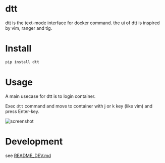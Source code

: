 dtt
============

dtt is the text-mode interface for docker command.
the ui of dtt is inspired by vim, ranger and tig.

# Install

```sh
pip install dtt
```

# Usage

A main usecase for dtt is to login container.

Exec `dtt` command and move to container with j or k key (like vim) and press Enter-key.

![screenshot](https://user-images.githubusercontent.com/788785/61949937-57642d80-afe7-11e9-9240-6f3798432a25.gif)

# Development

see [README_DEV.md](https://github.com/ymizushi/dtt/blob/master/README_DEV.md)
